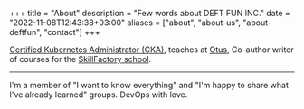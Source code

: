 +++
title = "About"
description = "Few words about DEFT FUN INC."
date = "2022-11-08T12:43:38+03:00"
aliases = ["about", "about-us", "about-deftfun", "contact"]
+++


[Certified Kubernetes Administrator (CKA)](https://www.credly.com/badges/aab758e9-2059-4928-a262-2eeb0b2f4d3f?source=linked_in_profile), teaches at [Otus](https://otus.ru/lessons/infrastrukturnaya-platforma-na-osnove-kubernetes/), Co-author writer of courses for the [SkillFactory school](https://skillfactory.ru/devops-engineer).

---
I'm a member of "I want to know everything" and "I'm happy to share what I've already learned" groups.
DevOps with love.
